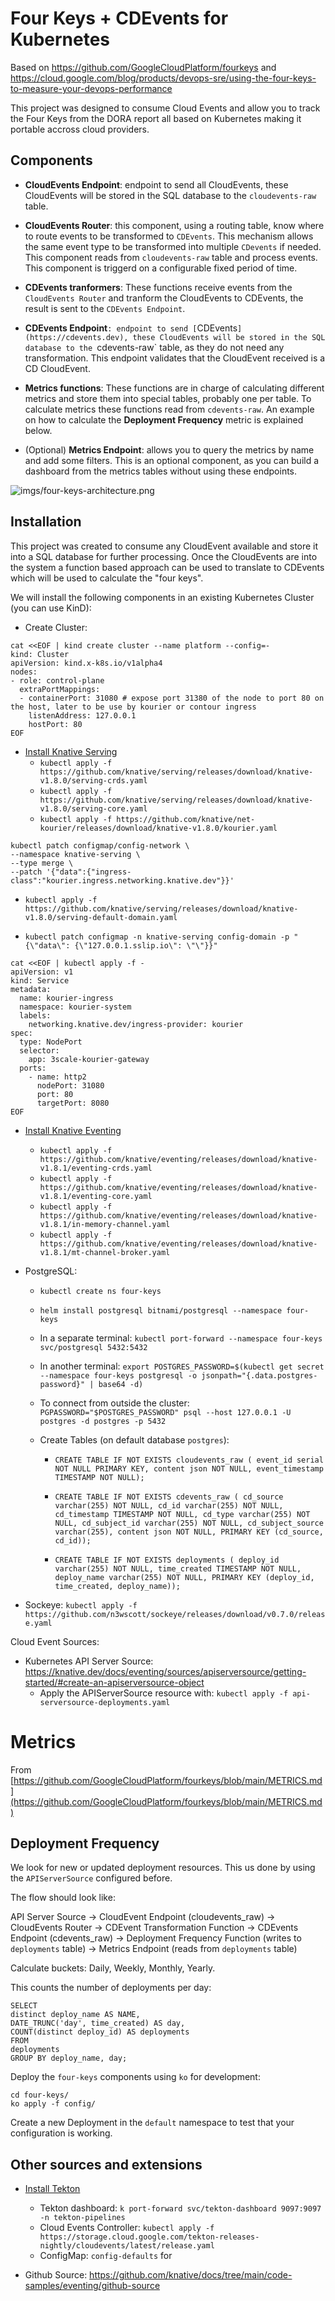 # Four Keys + CDEvents for Kubernetes

Based on https://github.com/GoogleCloudPlatform/fourkeys and https://cloud.google.com/blog/products/devops-sre/using-the-four-keys-to-measure-your-devops-performance

This project was designed to consume Cloud Events and allow you to track the Four Keys from the DORA report all based on Kubernetes making it portable accross cloud providers.

## Components

- **CloudEvents Endpoint**: endpoint to send all CloudEvents, these CloudEvents will be stored in the SQL database to the `cloudevents-raw` table. 

- **CloudEvents Router**: this component, using a routing table, know where to route events to be transformed to `CDEvents`. This mechanism allows the same event type to be transformed into multiple `CDevents` if needed. This component reads from `cloudevents-raw` table and process events. This component is triggerd on a configurable fixed period of time. 

- **CDEvents tranformers**: These functions receive events from the `CloudEvents Router`  and tranform the CloudEvents to CDEvents, the result is sent to the `CDEvents Endpoint`. 


- **CDEvents Endpoint**`: endpoint to send [`CDEvents`](https://cdevents.dev), these CloudEvents will be stored in the SQL database to the `cdevents-raw` table, as they do not need any transformation. This endpoint validates that the CloudEvent received is a CD CloudEvent. 


- **Metrics functions**: These functions are in charge of calculating different metrics and store them into special tables, probably one per table. To calculate metrics these functions read from `cdevents-raw`. An example on how to calculate the **Deployment Frequency** metric is explained below. 

- (Optional) **Metrics Endpoint**: allows you to query the metrics by name and add some filters. This is an optional component, as you can build a dashboard from the metrics tables without using these endpoints.


![imgs/four-keys-architecture.png](imgs/four-keys-architecture.png)

## Installation

This project was created to consume any CloudEvent available and store it into a SQL database for further processing. Once the CloudEvents are into the system a function based approach can be used to translate to CDEvents which will be used to calculate the "four keys".


We will install the following components in an existing Kubernetes Cluster (you can use KinD): 
- Create Cluster: 
```
cat <<EOF | kind create cluster --name platform --config=-
kind: Cluster
apiVersion: kind.x-k8s.io/v1alpha4
nodes:
- role: control-plane
  extraPortMappings:
  - containerPort: 31080 # expose port 31380 of the node to port 80 on the host, later to be use by kourier or contour ingress
    listenAddress: 127.0.0.1
    hostPort: 80
EOF
```
- [Install Knative Serving](https://knative.dev/docs/install/yaml-install/serving/install-serving-with-yaml/) 
  - `kubectl apply -f https://github.com/knative/serving/releases/download/knative-v1.8.0/serving-crds.yaml`
  - `kubectl apply -f https://github.com/knative/serving/releases/download/knative-v1.8.0/serving-core.yaml`
  - `kubectl apply -f https://github.com/knative/net-kourier/releases/download/knative-v1.8.0/kourier.yaml`
```
kubectl patch configmap/config-network \
--namespace knative-serving \
--type merge \
--patch '{"data":{"ingress-class":"kourier.ingress.networking.knative.dev"}}'
```
  - `kubectl apply -f https://github.com/knative/serving/releases/download/knative-v1.8.0/serving-default-domain.yaml`

  - `kubectl patch configmap -n knative-serving config-domain -p "{\"data\": {\"127.0.0.1.sslip.io\": \"\"}}"`

```
cat <<EOF | kubectl apply -f -
apiVersion: v1
kind: Service
metadata:
  name: kourier-ingress
  namespace: kourier-system
  labels:
    networking.knative.dev/ingress-provider: kourier
spec:
  type: NodePort
  selector:
    app: 3scale-kourier-gateway
  ports:
    - name: http2
      nodePort: 31080
      port: 80
      targetPort: 8080
EOF
```

- [Install Knative Eventing](https://knative.dev/docs/install/yaml-install/eventing/install-eventing-with-yaml/)
  - `kubectl apply -f https://github.com/knative/eventing/releases/download/knative-v1.8.1/eventing-crds.yaml`
  - `kubectl apply -f https://github.com/knative/eventing/releases/download/knative-v1.8.1/eventing-core.yaml`
  - `kubectl apply -f https://github.com/knative/eventing/releases/download/knative-v1.8.1/in-memory-channel.yaml`
  - `kubectl apply -f https://github.com/knative/eventing/releases/download/knative-v1.8.1/mt-channel-broker.yaml`
- PostgreSQL: 
  - `kubectl create ns four-keys`
  - `helm install postgresql bitnami/postgresql --namespace four-keys`
  - In a separate terminal: `kubectl port-forward --namespace four-keys svc/postgresql 5432:5432`
  - In another terminal: `export POSTGRES_PASSWORD=$(kubectl get secret --namespace four-keys postgresql -o jsonpath="{.data.postgres-password}" | base64 -d)`
  - To connect from outside the cluster: `PGPASSWORD="$POSTGRES_PASSWORD" psql --host 127.0.0.1 -U postgres -d postgres -p 5432`
  - Create Tables (on default database `postgres`): 
    
    - `CREATE TABLE IF NOT EXISTS cloudevents_raw ( event_id serial NOT NULL PRIMARY KEY, content json NOT NULL, event_timestamp TIMESTAMP NOT NULL);`

    - `CREATE TABLE IF NOT EXISTS cdevents_raw ( cd_source varchar(255) NOT NULL, cd_id varchar(255) NOT NULL, cd_timestamp TIMESTAMP NOT NULL, cd_type varchar(255) NOT NULL, cd_subject_id varchar(255) NOT NULL, cd_subject_source varchar(255), content json NOT NULL, PRIMARY KEY (cd_source, cd_id));`

    - `CREATE TABLE IF NOT EXISTS deployments ( deploy_id varchar(255) NOT NULL, time_created TIMESTAMP NOT NULL, deploy_name varchar(255) NOT NULL, PRIMARY KEY (deploy_id, time_created, deploy_name));`

- Sockeye: `kubectl apply -f https://github.com/n3wscott/sockeye/releases/download/v0.7.0/release.yaml`

Cloud Event Sources: 

- Kubernetes API Server Source: https://knative.dev/docs/eventing/sources/apiserversource/getting-started/#create-an-apiserversource-object
  - Apply the APIServerSource resource with: `kubectl apply -f api-serversource-deployments.yaml`


# Metrics

From [https://github.com/GoogleCloudPlatform/fourkeys/blob/main/METRICS.md](https://github.com/GoogleCloudPlatform/fourkeys/blob/main/METRICS.md)

## Deployment Frequency



We look for new or updated deployment resources. This us done by using the `APIServerSource` configured before. 

The flow should look like: 

API Server Source -> CloudEvent Endpoint (cloudevents_raw) -> CloudEvents Router -> CDEvent Transformation Function -> CDEvents Endpoint (cdevents_raw) -> Deployment Frequency Function (writes to `deployments` table) -> Metrics Endpoint (reads from `deployments` table)


Calculate buckets: Daily, Weekly, Monthly, Yearly.


This counts the number of deployments per day: 

```
SELECT
distinct deploy_name AS NAME,
DATE_TRUNC('day', time_created) AS day,
COUNT(distinct deploy_id) AS deployments
FROM
deployments
GROUP BY deploy_name, day;
```


Deploy the `four-keys` components using `ko` for development:

```
cd four-keys/
ko apply -f config/
```


Create a new Deployment in the `default` namespace to test that your configuration is working.




## Other sources and extensions

- [Install Tekton](https://github.com/cdfoundation/sig-events/tree/main/poc/tekton)
  - Tekton dashboard: `k port-forward svc/tekton-dashboard 9097:9097 -n tekton-pipelines`
  - Cloud Events Controller: `kubectl apply -f https://storage.cloud.google.com/tekton-releases-nightly/cloudevents/latest/release.yaml`
  - ConfigMap: `config-defaults` for <SINK URL>
  
- Github Source: https://github.com/knative/docs/tree/main/code-samples/eventing/github-source
